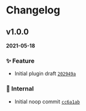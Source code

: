 # Changelog

## v1.0.0

**2021-05-18**

### ✨ Feature

- Initial plugin draft [`202949a`](https://github.com/evelynhathaway/commit-analyzer-fail-on-no-release/commit/202949a)

### 🧹 Internal

- Initial noop commit [`cc6a1ab`](https://github.com/evelynhathaway/commit-analyzer-fail-on-no-release/commit/cc6a1ab)
